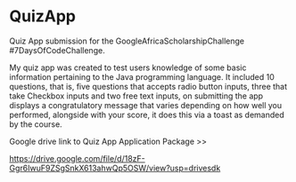 # QuizApp
Quiz App submission for the GoogleAfricaScholarshipChallenge #7DaysOfCodeChallenge.

My quiz app was created to test users knowledge of some basic information pertaining to the Java programming language. 
It included 10 questions, that is, five questions that accepts radio button inputs,
three that take Checkbox inputs and two free text inputs,
on submitting the app displays a congratulatory message that varies depending on how well you performed, 
alongside with your score, it does this via a toast as demanded by the course.

Google drive link to Quiz App Application Package >>

https://drive.google.com/file/d/18zF-Ggr6IwuF9ZSgSnkX613ahwQp5OSW/view?usp=drivesdk
